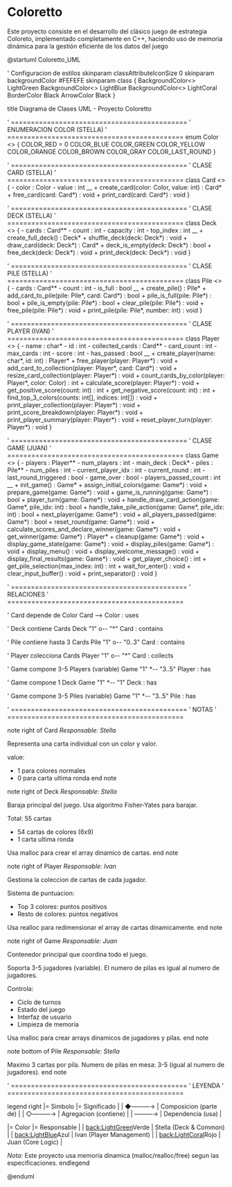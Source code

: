 # Coloretto
Este proyecto consiste en el desarrollo del clásico juego de estrategia Coloreto, implementado completamente en C++, haciendo uso de memoria dinámica para la gestión eficiente de los datos del juego

@startuml Coloretto_UML

' Configuracion de estilos
skinparam classAttributeIconSize 0
skinparam backgroundColor #FEFEFE
skinparam class {
    BackgroundColor<<Stella>> LightGreen
    BackgroundColor<<Ivan>> LightBlue
    BackgroundColor<<Juan>> LightCoral
    BorderColor Black
    ArrowColor Black
}

title Diagrama de Clases UML - Proyecto Coloretto

' ============================================
' ENUMERACION COLOR (STELLA)
' ============================================
enum Color <<Stella>> {
    COLOR_RED = 0
    COLOR_BLUE
    COLOR_GREEN
    COLOR_YELLOW
    COLOR_ORANGE
    COLOR_BROWN
    COLOR_GRAY
    COLOR_LAST_ROUND
}

' ============================================
' CLASE CARD (STELLA)
' ============================================
class Card <<Stella>> {
    - color : Color
    - value : int
    __
    + create_card(color: Color, value: int) : Card*
    + free_card(card: Card*) : void
    + print_card(card: Card*) : void
}

' ============================================
' CLASE DECK (STELLA)
' ============================================
class Deck <<Stella>> {
    - cards : Card**
    - count : int
    - capacity : int
    - top_index : int
    __
    + create_full_deck() : Deck*
    + shuffle_deck(deck: Deck*) : void
    + draw_card(deck: Deck*) : Card*
    + deck_is_empty(deck: Deck*) : bool
    + free_deck(deck: Deck*) : void
    + print_deck(deck: Deck*) : void
}

' ============================================
' CLASE PILE (STELLA)
' ============================================
class Pile <<Stella>> {
    - cards : Card**
    - count : int
    - is_full : bool
    __
    + create_pile() : Pile*
    + add_card_to_pile(pile: Pile*, card: Card*) : bool
    + pile_is_full(pile: Pile*) : bool
    + pile_is_empty(pile: Pile*) : bool
    + clear_pile(pile: Pile*) : void
    + free_pile(pile: Pile*) : void
    + print_pile(pile: Pile*, number: int) : void
}

' ============================================
' CLASE PLAYER (IVAN)
' ============================================
class Player <<Ivan>> {
    - name : char*
    - id : int
    - collected_cards : Card**
    - card_count : int
    - max_cards : int
    - score : int
    - has_passed : bool
    __
    + create_player(name: char*, id: int) : Player*
    + free_player(player: Player*) : void
    + add_card_to_collection(player: Player*, card: Card*) : void
    + resize_card_collection(player: Player*) : void
    + count_cards_by_color(player: Player*, color: Color) : int
    + calculate_score(player: Player*) : void
    + get_positive_score(count: int) : int
    + get_negative_score(count: int) : int
    + find_top_3_colors(counts: int[], indices: int[]) : void
    + print_player_collection(player: Player*) : void
    + print_score_breakdown(player: Player*) : void
    + print_player_summary(player: Player*) : void
    + reset_player_turn(player: Player*) : void
}

' ============================================
' CLASE GAME (JUAN)
' ============================================
class Game <<Juan>> {
    - players : Player**
    - num_players : int
    - main_deck : Deck*
    - piles : Pile**
    - num_piles : int
    - current_player_idx : int
    - current_round : int
    - last_round_triggered : bool
    - game_over : bool
    - players_passed_count : int
    __
    + init_game() : Game*
    + assign_initial_colors(game: Game*) : void
    + prepare_game(game: Game*) : void
    + game_is_running(game: Game*) : bool
    + player_turn(game: Game*) : void
    + handle_draw_card_action(game: Game*, pile_idx: int) : bool
    + handle_take_pile_action(game: Game*, pile_idx: int) : bool
    + next_player(game: Game*) : void
    + all_players_passed(game: Game*) : bool
    + reset_round(game: Game*) : void
    + calculate_scores_and_declare_winner(game: Game*) : void
    + get_winner(game: Game*) : Player*
    + cleanup(game: Game*) : void
    + display_game_state(game: Game*) : void
    + display_piles(game: Game*) : void
    + display_menu() : void
    + display_welcome_message() : void
    + display_final_results(game: Game*) : void
    + get_player_choice() : int
    + get_pile_selection(max_index: int) : int
    + wait_for_enter() : void
    + clear_input_buffer() : void
    + print_separator() : void
}

' ============================================
' RELACIONES
' ============================================

' Card depende de Color
Card --> Color : uses

' Deck contiene Cards
Deck "1" o-- "*" Card : contains

' Pile contiene hasta 3 Cards
Pile "1" o-- "0..3" Card : contains

' Player colecciona Cards
Player "1" o-- "*" Card : collects

' Game compone 3-5 Players (variable)
Game "1" *-- "3..5" Player : has

' Game compone 1 Deck
Game "1" *-- "1" Deck : has

' Game compone 3-5 Piles (variable)
Game "1" *-- "3..5" Pile : has

' ============================================
' NOTAS
' ============================================

note right of Card
  *Responsable: Stella*
  
  Representa una carta individual
  con un color y valor.
  
  value:
  - 1 para colores normales
  - 0 para carta ultima ronda
end note

note right of Deck
  *Responsable: Stella*
  
  Baraja principal del juego.
  Usa algoritmo Fisher-Yates
  para barajar.
  
  Total: 55 cartas
  - 54 cartas de colores (6x9)
  - 1 carta ultima ronda
  
  Usa malloc para crear el
  array dinamico de cartas.
end note

note right of Player
  *Responsable: Ivan*
  
  Gestiona la coleccion de cartas
  de cada jugador.
  
  Sistema de puntuacion:
  - Top 3 colores: puntos positivos
  - Resto de colores: puntos negativos
  
  Usa realloc para redimensionar
  el array de cartas dinamicamente.
end note

note right of Game
  *Responsable: Juan*
  
  Contenedor principal que
  coordina todo el juego.
  
  Soporta 3-5 jugadores (variable).
  El numero de pilas es igual al
  numero de jugadores.
  
  Controla:
  - Ciclo de turnos
  - Estado del juego
  - Interfaz de usuario
  - Limpieza de memoria
  
  Usa malloc para crear arrays
  dinamicos de jugadores y pilas.
end note

note bottom of Pile
  *Responsable: Stella*
  
  Maximo 3 cartas por pila.
  Numero de pilas en mesa: 3-5
  (igual al numero de jugadores).
end note

' ============================================
' LEYENDA
' ============================================

legend right
  |= Simbolo |= Significado |
  | ◆―――→ | Composicion (parte de) |
  | ◇―――→ | Agregacion (contiene) |
  | ―――→ | Dependencia (usa) |
  
  |= Color |= Responsable |
  | <back:LightGreen>Verde</back> | Stella (Deck & Common) |
  | <back:LightBlue>Azul</back> | Ivan (Player Management) |
  | <back:LightCoral>Rojo</back> | Juan (Core Logic) |
  
  *Nota:* Este proyecto usa memoria dinamica
  (malloc/realloc/free) segun las especificaciones.
endlegend

@enduml